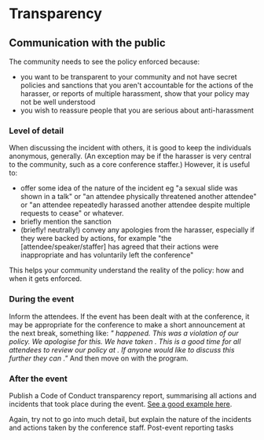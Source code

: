 # Transparency


## Communication with the public
The community needs to see the policy enforced because:
- you want to be transparent to your community and not have secret policies and sanctions that you aren't accountable for
the actions of the harasser, or reports of multiple harassment, show that your policy may not be well understood
- you wish to reassure people that you are serious about anti-harassment

### Level of detail
When discussing the incident with others, it is good to keep the individuals anonymous, generally. (An exception may be if the harasser is very central to the community, such as a core conference staffer.) However, it is useful to:
- offer some idea of the nature of the incident eg "a sexual slide was shown in a talk" or "an attendee physically threatened another attendee" or "an attendee repeatedly harassed another attendee despite multiple requests to cease" or whatever.
- briefly mention the sanction
- (briefly! neutrally!) convey any apologies from the harasser, especially if they were backed by actions, for example "the [attendee/speaker/staffer] has agreed that their actions were inappropriate and has voluntarily left the conference"

This helps your community understand the reality of the policy: how and when it gets enforced.

### During the event
Inform the attendees. If the event has been dealt with at the conference, it may be appropriate for the conference to make a short announcement at the next break, something like: *"<thing> happened. This was a violation of our policy. We apologise for this. We have taken <action>. This is a good time for all attendees to review our policy at <location>. If anyone would like to discuss this further they can <contact us somehow>."* And then move on with the program.

### After the event
Publish a Code of Conduct transparency report, summarising all actions and incidents that took place during the event. [See a good example here](http://duth-blog.tumblr.com/post/132867126995/coc-transparency-report).

Again, try not to go into much detail, but explain the nature of the incidents and actions taken by the conference staff.
Post-event reporting tasks
